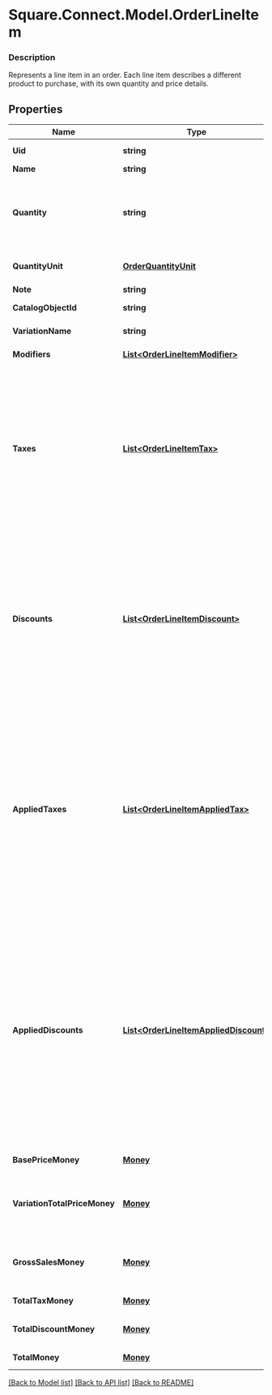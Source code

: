 # Square.Connect.Model.OrderLineItem

### Description

Represents a line item in an order. Each line item describes a different product to purchase, with its own quantity and price details.

## Properties

Name | Type | Description | Notes
------------ | ------------- | ------------- | -------------
**Uid** | **string** | Unique ID that identifies the line item only within this order. | [optional] 
**Name** | **string** | The name of the line item. | [optional] 
**Quantity** | **string** | The quantity purchased, formatted as a decimal number. For example: &#x60;\&quot;3\&quot;&#x60;.  Line items with a &#x60;quantity_unit&#x60; can have non-integer quantities. For example: &#x60;\&quot;1.70000\&quot;&#x60;. | 
**QuantityUnit** | [**OrderQuantityUnit**](OrderQuantityUnit.md) | The unit and precision that this line item&#39;s quantity is measured in. | [optional] 
**Note** | **string** | The note of the line item. | [optional] 
**CatalogObjectId** | **string** | The [CatalogItemVariation](#type-catalogitemvariation) id applied to this line item. | [optional] 
**VariationName** | **string** | The name of the variation applied to this line item. | [optional] 
**Modifiers** | [**List&lt;OrderLineItemModifier&gt;**](OrderLineItemModifier.md) | The [CatalogModifier](#type-catalogmodifier)s applied to this line item. | [optional] 
**Taxes** | [**List&lt;OrderLineItemTax&gt;**](OrderLineItemTax.md) | A list of taxes applied to this line item. On read or retrieve, this list includes both item-level taxes and any order-level taxes apportioned to this item. When creating an Order, set your item-level taxes in this list.  This field has been deprecated in favour of &#x60;applied_taxes&#x60;. Usage of both this field and &#x60;applied_taxes&#x60; when creating an order will result in an error. Usage of this field when sending requests to the UpdateOrder endpoint will result in an error. | [optional] 
**Discounts** | [**List&lt;OrderLineItemDiscount&gt;**](OrderLineItemDiscount.md) | A list of discounts applied to this line item. On read or retrieve, this list includes both item-level discounts and any order-level discounts apportioned to this item. When creating an Order, set your item-level discounts in this list.  This field has been deprecated in favour of &#x60;applied_discounts&#x60;. Usage of both this field and &#x60;applied_discounts&#x60; when creating an order will result in an error. Usage of this field when sending requests to the UpdateOrder endpoint will result in an error. | [optional] 
**AppliedTaxes** | [**List&lt;OrderLineItemAppliedTax&gt;**](OrderLineItemAppliedTax.md) | The list of references to taxes applied to this line item. Each &#x60;OrderLineItemAppliedTax&#x60; has a &#x60;tax_uid&#x60; that references the &#x60;uid&#x60; of a top-level &#x60;OrderLineItemTax&#x60; applied to the line item. On reads, the amount applied is populated.  An &#x60;OrderLineItemAppliedTax&#x60; will be automatically created on every line item for all &#x60;ORDER&#x60; scoped taxes added to the order. &#x60;OrderLineItemAppliedTax&#x60; records for &#x60;LINE_ITEM&#x60; scoped taxes must be added in requests for the tax to apply to any line items.  To change the amount of a tax, modify the referenced top-level tax. | [optional] 
**AppliedDiscounts** | [**List&lt;OrderLineItemAppliedDiscount&gt;**](OrderLineItemAppliedDiscount.md) | The list of references to discounts applied to this line item. Each &#x60;OrderLineItemAppliedDiscount&#x60; has a &#x60;discount_uid&#x60; that references the &#x60;uid&#x60; of a top-level &#x60;OrderLineItemDiscounts&#x60; applied to the line item. On reads, the amount applied is populated.  An &#x60;OrderLineItemAppliedDiscount&#x60; will be automatically created on every line item for all &#x60;ORDER&#x60; scoped discounts that are added to the order. &#x60;OrderLineItemAppliedDiscount&#x60; records for &#x60;LINE_ITEM&#x60; scoped discounts must be added in requests for the discount to apply to any line items.  To change the amount of a discount, modify the referenced top-level discount. | [optional] 
**BasePriceMoney** | [**Money**](Money.md) | The base price for a single unit of the line item. | [optional] 
**VariationTotalPriceMoney** | [**Money**](Money.md) | The total price of all item variations sold in this line item. Calculated as &#x60;base_price_money&#x60; multiplied by &#x60;quantity&#x60;. Does not include modifiers. | [optional] 
**GrossSalesMoney** | [**Money**](Money.md) | The amount of money made in gross sales for this line item. Calculated as the sum of the variation&#39;s total price and each modifier&#39;s total price. | [optional] 
**TotalTaxMoney** | [**Money**](Money.md) | The total tax amount of money to collect for the line item. | [optional] 
**TotalDiscountMoney** | [**Money**](Money.md) | The total discount amount of money to collect for the line item. | [optional] 
**TotalMoney** | [**Money**](Money.md) | The total amount of money to collect for this line item. | [optional] 



[[Back to Model list]](../README.md#documentation-for-models) [[Back to API list]](../README.md#documentation-for-api-endpoints) [[Back to README]](../README.md)


